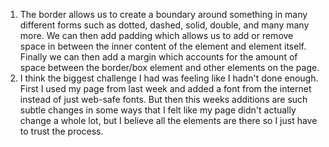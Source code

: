 1. The border allows us to create a boundary around something in many different forms such as dotted, dashed, solid, double, and many many more. We can then add padding which allows us to add or remove space in between the inner content of the element and element itself. Finally we can then add a margin which accounts for the amount of space between the border/box element and other elements on the page.
2. I think the biggest challenge I had was feeling like I hadn't done enough. First I used my page from last week and added a font from the internet instead of just web-safe fonts. But then this weeks additions are such subtle changes in some ways that I felt like my page didn't actually change a whole lot, but I believe all the elements are there so I just have to trust the process. 
